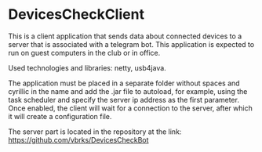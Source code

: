 # DevicesCheckClient

This is a client application that sends data about connected devices to a server that is associated with a telegram bot.
This application is expected to run on guest computers in the club or in  office.

Used technologies and libraries: netty, usb4java.

The application must be placed in a separate folder without spaces and cyrillic in the name and add the .jar file to autoload, for example, using the task scheduler and specify the server ip address as the first parameter. Once enabled, the client will wait for a connection to the server, after which it will create a configuration file.

The server part is located in the repository at the link: https://github.com/vbrks/DevicesCheckBot
